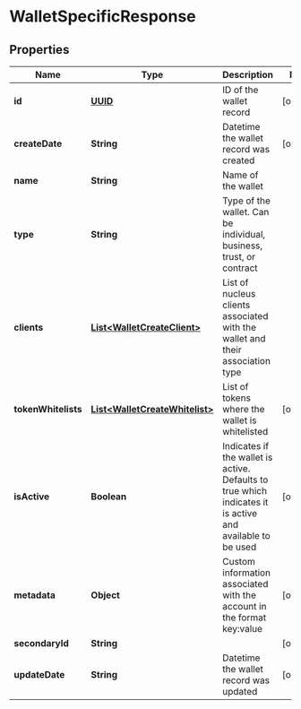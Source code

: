 
# WalletSpecificResponse

## Properties
Name | Type | Description | Notes
------------ | ------------- | ------------- | -------------
**id** | [**UUID**](UUID.md) | ID of the wallet record |  [optional]
**createDate** | **String** | Datetime the wallet record was created |  [optional]
**name** | **String** | Name of the wallet | 
**type** | **String** | Type of the wallet. Can be individual, business, trust, or contract | 
**clients** | [**List&lt;WalletCreateClient&gt;**](WalletCreateClient.md) | List of nucleus clients associated with the wallet and their association type | 
**tokenWhitelists** | [**List&lt;WalletCreateWhitelist&gt;**](WalletCreateWhitelist.md) | List of tokens where the wallet is whitelisted |  [optional]
**isActive** | **Boolean** | Indicates if the wallet is active. Defaults to true which indicates it is active and available to be used |  [optional]
**metadata** | **Object** | Custom information associated with the account in the format key:value |  [optional]
**secondaryId** | **String** |  |  [optional]
**updateDate** | **String** | Datetime the wallet record was updated |  [optional]



